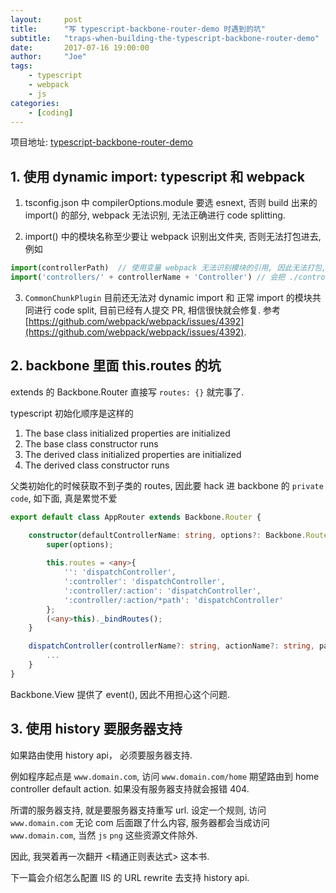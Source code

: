 ```yaml
---
layout:     post
title:      "写 typescript-backbone-router-demo 时遇到的坑"
subtitle:   "traps-when-building-the-typescript-backbone-router-demo"
date:       2017-07-16 19:00:00
author:     "Joe"
tags:
    - typescript
    - webpack
    - js
categories:
    - [coding]
---
```


项目地址: [typescript-backbone-router-demo](https://github.com/joexzh/typescript-backbone-router-demo)

## 1. 使用 dynamic import: typescript 和 webpack

1. tsconfig.json 中 compilerOptions.module 要选 esnext, 否则 build 出来的 import() 的部分, webpack 无法识别, 无法正确进行 code splitting.

2. import() 中的模块名称至少要让 webpack 识别出文件夹, 否则无法打包进去, 例如

```typescript
import(controllerPath)  // 使用变量 webpack 无法识别模块的引用, 因此无法打包, 加载时就会报错
import('controllers/' + controllerName + 'Controller') // 会把 ./controller 内所有模块打包并 code splitting
```

3. `CommonChunkPlugin` 目前还无法对 dynamic import 和 正常 import 的模块共同进行 code split, 目前已经有人提交 PR, 相信很快就会修复. 参考 [https://github.com/webpack/webpack/issues/4392](https://github.com/webpack/webpack/issues/4392).

## 2. backbone 里面 this.routes 的坑

extends 的 Backbone.Router 直接写 `routes: {}` 就完事了.

typescript 初始化顺序是这样的

1. The base class initialized properties are initialized
2. The base class constructor runs
3. The derived class initialized properties are initialized
4. The derived class constructor runs

父类初始化的时候获取不到子类的 routes, 因此要 hack 进 backbone 的 `private code`, 如下面, 真是累觉不爱

```typescript
export default class AppRouter extends Backbone.Router {

    constructor(defaultControllerName: string, options?: Backbone.RouterOptions) {
        super(options);
        
        this.routes = <any>{
            '': 'dispatchController',
            ':controller': 'dispatchController',
            ':controller/:action': 'dispatchController',
            ':controller/:action/*path': 'dispatchController'
        };
        (<any>this)._bindRoutes();
    }

    dispatchController(controllerName?: string, actionName?: string, params?: string) {
        ...
    }
}
```

Backbone.View 提供了 event(), 因此不用担心这个问题.

## 3. 使用 history 要服务器支持

如果路由使用 history api， 必须要服务器支持.

例如程序起点是 `www.domain.com`, 访问 `www.domain.com/home` 期望路由到 home controller default action. 如果没有服务器支持就会报错 404.

所谓的服务器支持, 就是要服务器支持重写 url. 设定一个规则, 访问 `www.domain.com` 无论 com 后面跟了什么内容, 服务器都会当成访问 `www.domain.com`, 当然 `js` `png` 这些资源文件除外.

因此, 我哭着再一次翻开 <精通正则表达式> 这本书.

下一篇会介绍怎么配置 IIS 的 URL rewrite 去支持 history api.